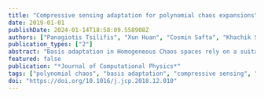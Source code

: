 ```yaml
---
title: "Compressive sensing adaptation for polynomial chaos expansions"
date: 2019-01-01
publishDate: 2024-01-14T18:58:09.558908Z
authors: ["Panagiotis Tsilifis", "Xun Huan", "Cosmin Safta", "Khachik Sargsyan", "Guilhem Lacaze", "J. C. Oefelein", "H. N. Najm", "R.G. Ghanem"]
publication_types: ["2"]
abstract: "Basis adaptation in Homogeneous Chaos spaces rely on a suitable rotation of the underlying Gaussian germ. Several rotations have been proposed in the literature resulting in adaptations with different convergence properties. In this paper we present a new adaptation mechanism that builds on compressive sensing algorithms, resulting in a reduced polynomial chaos approximation with optimal sparsity. The developed adaptation algorithm consists of a two-step optimization procedure that computes the optimal coefficients and the input projection matrix of a low dimensional chaos expansion with respect to an optimally rotated basis. We demonstrate the attractive features of our algorithm through several numerical examples including the application on Large-Eddy Simulation (LES) calculations of turbulent combustion in a HIFiRE scramjet engine."
featured: false
publication: "*Journal of Computational Physics*"
tags: ["polynomial chaos", "basis adaptation", "compressive sensing", "-minimization", "dimensionality reduction", "uncertainty propagation"]
doi: "https://doi.org/10.1016/j.jcp.2018.12.010"
---
```


